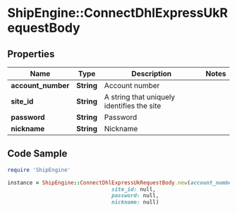# ShipEngine::ConnectDhlExpressUkRequestBody

## Properties

Name | Type | Description | Notes
------------ | ------------- | ------------- | -------------
**account_number** | **String** | Account number | 
**site_id** | **String** | A string that uniquely identifies the site | 
**password** | **String** | Password | 
**nickname** | **String** | Nickname | 

## Code Sample

```ruby
require 'ShipEngine'

instance = ShipEngine::ConnectDhlExpressUkRequestBody.new(account_number: null,
                                 site_id: null,
                                 password: null,
                                 nickname: null)
```


